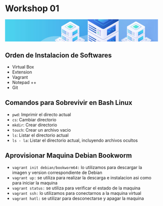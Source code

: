 # Workshop 01

![Virtualizacion](./images/header.png)

## Orden de Instalacion de Softwares

- Virtual Box
- Extension
- Vagrant
- Notepad ++
- Git


## Comandos para Sobrevivir en Bash Linux

- `pwd`: Imprimir el directo actual
- `cs`: Cambiar directorio
- `mkdir`: Crear directorio
- `touch`: Crear un archivo vacio
- `ls`: Listar el directorio actual
-  `ls - la`: Listar el directorio actual, incluyendo archivos ocultos

## Aprovisionar Maquina Debian Bookworm

- `vagrant init debian/bookworm64:` lo utilizamos para descargar la imagen y version correspondiente de Debian
- `vagrant up:` se utiliza para realizar la descarga e instalacion asi como para iniciar la maquina
- `vagrant status:` se utiliza para verificar el estado de la maquina
- `vagrant ssh:` lo utilizamos para conectarnos a la maquina virtual
- `vagrant hatl:` se utilizar para desconectarse y apagar la maquina
